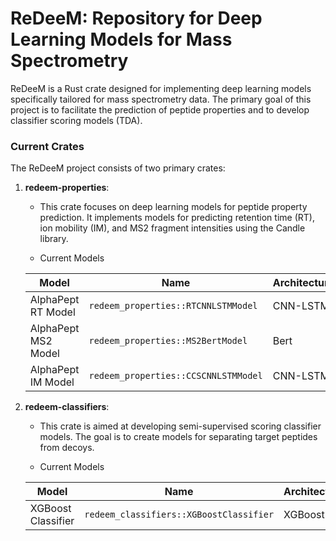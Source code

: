 # ReDeeM: Repository for Deep Learning Models for Mass Spectrometry

ReDeeM is a Rust crate designed for implementing deep learning models specifically tailored for mass spectrometry data. The primary goal of this project is to facilitate the prediction of peptide properties and to develop classifier scoring models (TDA).

### Current Crates

The ReDeeM project consists of two primary crates:

1. **redeem-properties**: 
   - This crate focuses on deep learning models for peptide property prediction. It implements models for predicting retention time (RT), ion mobility (IM), and MS2 fragment intensities using the Candle library.
   
   - Current Models
  
    Model | Name | Architecture | Implemented
    --- | --- | --- | ---
    AlphaPept RT Model | `redeem_properties::RTCNNLSTMModel` | CNN-LSTM | :heavy_check_mark:
    AlphaPept MS2 Model | `redeem_properties::MS2BertModel` | Bert | :heavy_check_mark:
    AlphaPept IM Model | `redeem_properties::CCSCNNLSTMModel` | CNN-LSTM | :heavy_check_mark:

2. **redeem-classifiers**:
   - This crate is aimed at developing semi-supervised scoring classifier models. The goal is to create models for separating target peptides from decoys.
  
   - Current Models
  
    Model | Name | Architecture | Implemented
    --- | --- | --- | ---
    XGBoost Classifier | `redeem_classifiers::XGBoostClassifier` | XGBoost | :heavy_check_mark: